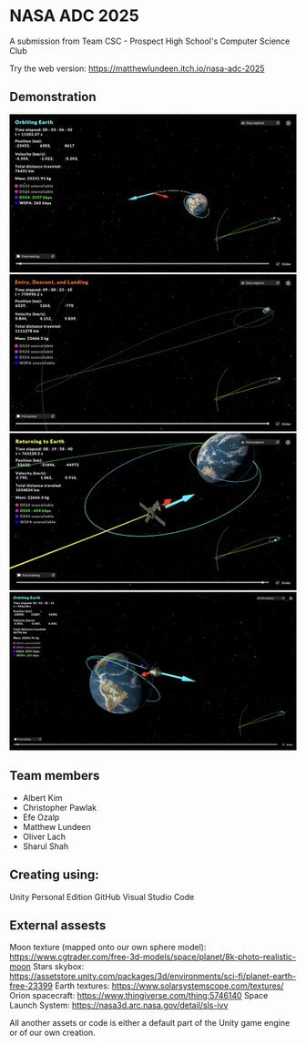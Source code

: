 # NASA ADC 2025

A submission from Team CSC - Prospect High School's Computer Science Club

Try the web version: https://matthewlundeen.itch.io/nasa-adc-2025

## Demonstration
![Screenshot 1](images/screenshot1.png)
![Screenshot 2](images/screenshot2.png)
![Screenshot 3](images/screenshot3.png)
![Screenshot 4](images/screenshot4.png)

## Team members
* Albert Kim
* Christopher Pawlak
* Efe Ozalp
* Matthew Lundeen
* Oliver Lach
* Sharul Shah

## Creating using:
Unity Personal Edition
GitHub
Visual Studio Code

## External assests
Moon texture (mapped onto our own sphere model): https://www.cgtrader.com/free-3d-models/space/planet/8k-photo-realistic-moon
Stars skybox: https://assetstore.unity.com/packages/3d/environments/sci-fi/planet-earth-free-23399
Earth textures: https://www.solarsystemscope.com/textures/
Orion spacecraft: https://www.thingiverse.com/thing:5746140
Space Launch System: https://nasa3d.arc.nasa.gov/detail/sls-ivv 

All another assets or code is either a default part of the Unity game engine or of our own creation.
